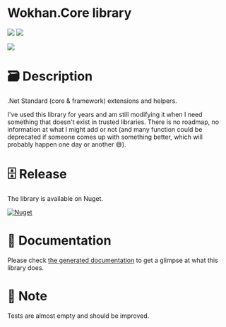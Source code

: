 # Wokhan.Core library

![](https://img.shields.io/badge/.NET-6-blue)
![](https://img.shields.io/badge/.NET-standard2.0-green)

![](https://img.shields.io/badge/Status-Active-green) 
 
# 🗃️ Description
.Net Standard (core & framework) extensions and helpers.

I've used this library for years and am still modifying it when I need something that doesn't exist in trusted libraries. There is no roadmap, no information at what I might add or not (and many function could be deprecated if someone comes up with something better, which will probably happen one day or another 😅).

# 🗄️ Release

The library is available on Nuget. 

[![Nuget](https://img.shields.io/nuget/v/Wokhan.Core)](https://www.nuget.org/packages/Wokhan.Core) 

# 📒 Documentation 
Please check [the generated documentation](docs/generated/Wokhan.Core.md) to get a glimpse at what this library does.

# 📃 Note
Tests are almost empty and should be improved.

